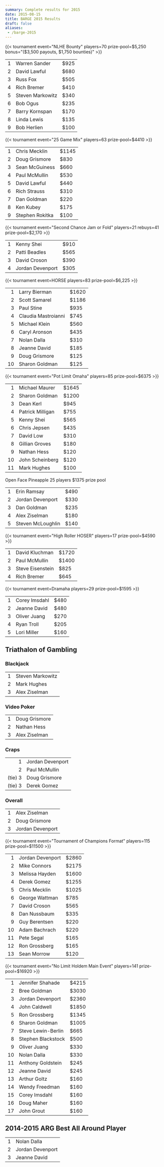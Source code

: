 ```yaml
---
summary: Complete results for 2015
date: 2015-08-15
title: BARGE 2015 Results
draft: false
aliases:
 - /barge-2015
---
```


{{< tournament
    event="NLHE Bounty"
    players=70
    prize-pool=$5,250
    bonus="($3,500 payouts, $1,750 bounties)" >}}

|   |                  |      |
|--:|------------------|------|
| 1 | Warren Sander    | $925 |
| 2 | David Lawful     | $680 |
| 3 | Russ Fox         | $505 |
| 4 | Rich Bremer      | $410 |
| 5 | Steven Markowitz | $340 |
| 6 | Bob Ogus         | $235 |
| 7 | Barry Kornspan   | $170 |
| 8 | Linda Lewis      | $135 |
| 9 | Bob Herlien      | $100 |

{{< tournament
    event="25 Game Mix"
    players=63
    prize-pool=$4410 >}}

|   |                 |       |
|--:|-----------------|-------|
| 1 | Chris Mecklin   | $1145 |
| 2 | Doug Grismore   | $830  |
| 3 | Sean McGuiness  | $660  |
| 4 | Paul McMullin   | $530  |
| 5 | David Lawful    | $440  |
| 6 | Rich Strauss    | $310  |
| 7 | Dan Goldman     | $220  |
| 8 | Ken Kubey       | $175  |
| 9 | Stephen Rokitka | $100  |

{{< tournament
    event="Second Chance Jam or Fold"
    players=21
    rebuys=41
    prize-pool=$2,170 >}}

|   |                  |      |
|--:|------------------|------|
| 1 | Kenny Shei       | $910 |
| 2 | Patti Beadles    | $565 |
| 3 | David Croson     | $390 |
| 4 | Jordan Devenport | $305 |

{{< tournament
    event=HORSE
    players=83
    prize-pool=$6,225 >}}

|    |                     |       |
|---:|---------------------|-------|
|  1 | Larry Bierman       | $1620 |
|  2 | Scott Samarel       | $1186 |
|  3 | Paul Stine          | $935  |
|  4 | Claudia Mastroianni | $745  |
|  5 | Michael Klein       | $560  |
|  6 | Caryl Aronson       | $435  |
|  7 | Nolan Dalla         | $310  |
|  8 | Jeanne David        | $185  |
|  9 | Doug Grismore       | $125  |
| 10 | Sharon Goldman      | $125  |



{{< tournament
    event="Pot Limit Omaha"
    players=85
    prize-pool=$6375 >}}

|    |                  |       |
|---:|------------------|-------|
|  1 | Michael Maurer   | $1645 |
|  2 | Sharon Goldman   | $1200 |
|  3 | Dean Kerl        | $945  |
|  4 | Patrick Milligan | $755  |
|  5 | Kenny Shei       | $565  |
|  6 | Chris Jepsen     | $435  |
|  7 | David Low        | $310  |
|  8 | Gillian Groves   | $180  |
|  9 | Nathan Hess      | $120  |
| 10 | John Scheinberg  | $120  |
| 11 | Mark Hughes      | $100  |

Open Face Pineapple
25 players
$1375 prize pool

|   |                   |      |
|--:|-------------------|------|
| 1 | Erin Ramsay       | $490 |
| 2 | Jordan Devenport  | $330 |
| 3 | Dan Goldman       | $235 |
| 4 | Alex Ziselman     | $180 |
| 5 | Steven McLoughlin | $140 |

{{< tournament
    event="High Roller HOSER"
    players=17
    prize-pool=$4590 >}}

|   |                  |       |
|--:|------------------|-------|
| 1 | David Kluchman   | $1720 |
| 2 | Paul McMullin    | $1400 |
| 3 | Steve Eisenstein | $825  |
| 4 | Rich Bremer      | $645  |

{{< tournament
    event=Dramaha
    players=29
    prize-pool=$1595 >}}

|   |               |      |
|--:|---------------|------|
| 1 | Corey Imsdahl | $480 |
| 2 | Jeanne David  | $480 |
| 3 | Oliver Juang  | $270 |
| 4 | Ryan Troll    | $205 |
| 5 | Lori Miller   | $160 |

## Triathalon of Gambling

### Blackjack

|   |                  |
|--:|------------------|
| 1 | Steven Markowitz |
| 2 | Mark Hughes      |
| 3 | Alex Ziselman    |

### Video Poker

|   |               |
|--:|---------------|
| 1 | Doug Grismore |
| 2 | Nathan Hess   |
| 3 | Alex Ziselman |

### Craps

|         |                  |
|--------:|------------------|
|       1 | Jordan Devenport |
|       2 | Paul McMullin    |
| (tie) 3 | Doug Grismore    |
| (tie) 3 | Derek Gomez      |

### Overall

|   |                  |
|--:|------------------|
| 1 | Alex Ziselman    |
| 2 | Doug Grismore    |
| 3 | Jordan Devenport |


{{< tournament
    event="Tournament of Champions Format"
    players=115
    prize-pool=$11500 >}}

|    |                  |       |
|---:|------------------|-------|
|  1 | Jordan Devenport | $2860 |
|  2 | Mike Connors     | $2175 |
|  3 | Melissa Hayden   | $1600 |
|  4 | Derek Gomez      | $1255 |
|  5 | Chris Mecklin    | $1025 |
|  6 | George Wattman   | $785  |
|  7 | David Croson     | $565  |
|  8 | Dan Nussbaum     | $335  |
|  9 | Guy Berentsen    | $220  |
| 10 | Adam Bachrach    | $220  |
| 11 | Pete Segal       | $165  |
| 12 | Ron Grossberg    | $165  |
| 13 | Sean Morrow      | $120  |

{{< tournament
    event="No Limit Holdem Main Event"
    players=141
    prize-pool=$16920 >}}

|  | | |
|--:|---|---|
|1| Jennifer Shahade| $4215|
|2| Bree Goldman| $3030|
|3| Jordan Devenport| $2360|
|4| John Caldwell| $1850|
|5| Ron Grossberg | $1345|
|6| Sharon Goldman| $1005|
|7| Steve Lewin-Berlin| $665|
|8| Stephen Blackstock| $500|
|9| Oliver Juang| $330|
|10| Nolan Dalla| $330|
|11| Anthony Goldstein| $245|
|12| Jeanne David| $245|
|13| Arthur Goltz| $160|
|14| Wendy Freedman| $160|
|15| Corey Imsdahl| $160|
|16| Doug Maher| $160|
|17| John Grout| $160|


## 2014-2015 ARG Best All Around Player

|   |                  |
|--:|------------------|
| 1 | Nolan Dalla      |
| 2 | Jordan Devenport |
| 3 | Jeanne David     |
